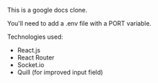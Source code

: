 This is a google docs clone.

You'll need to add a .env file with a PORT variable.

Technologies used:
- React.js
- React Router
- Socket.io
- Quill (for improved input field)
